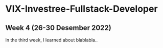 # VIX-Investree-Fullstack-Developer 
## Week 4 (26-30 Desember 2022)
In the third week, I learned about blablabla..